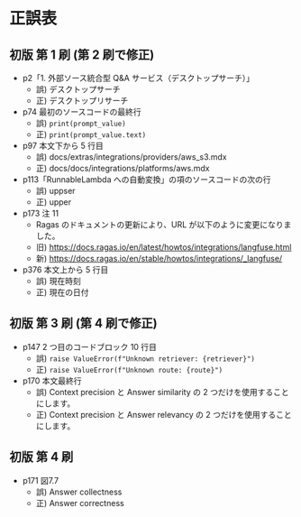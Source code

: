 # 正誤表

## 初版 第 1 刷 (第 2 刷で修正)

- p2「1. 外部ソース統合型 Q&A サービス（デスクトップサーチ）」
  - 誤) デスクトップサーチ
  - 正) デスクトップリサーチ
- p74 最初のソースコードの最終行
  - 誤) `print(prompt_value)`
  - 正) `print(prompt_value.text)`
- p97 本文下から 5 行目
  - 誤) docs/extras/integrations/providers/aws_s3.mdx
  - 正) docs/docs/integrations/platforms/aws.mdx
- p113「RunnableLambda への自動変換」の項のソースコードの次の行
  - 誤) uppser
  - 正) upper
- p173 注 11
  - Ragas のドキュメントの更新により、URL が以下のように変更になりました。
  - 旧) https://docs.ragas.io/en/latest/howtos/integrations/langfuse.html
  - 新) https://docs.ragas.io/en/stable/howtos/integrations/_langfuse/
- p376 本文上から 5 行目
  - 誤) 現在時刻
  - 正) 現在の日付

## 初版 第 3 刷 (第 4 刷で修正)

- p147 2 つ目のコードブロック 10 行目
  - 誤) `raise ValueError(f"Unknown retriever: {retriever}")`
  - 正) `raise ValueError(f"Unknown route: {route}")`
- p170 本文最終行
  - 誤) Context precision と Answer similarity の 2 つだけを使用することにします。
  - 正) Context precision と Answer relevancy の 2 つだけを使用することにします。

## 初版 第 4 刷

- p171 図7.7
  - 誤) Answer collectness
  - 正) Answer correctness
